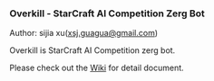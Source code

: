 
### Overkill - StarCraft AI Competition Zerg Bot

Author: sijia xu(xsj.guagua@gmail.com)

Overkill is StarCraft AI Competition zerg bot.

Please check out the [Wiki](https://github.com/sijiaxu/Overkill/wiki) for detail document.

